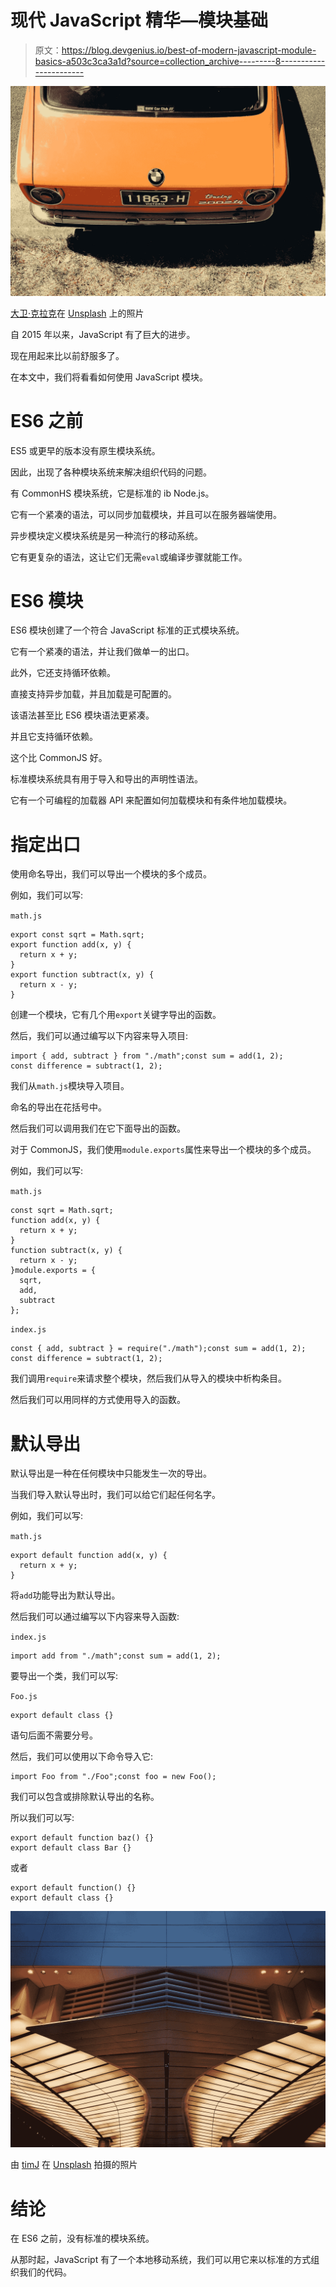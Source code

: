 # 现代 JavaScript 精华—模块基础

> 原文：<https://blog.devgenius.io/best-of-modern-javascript-module-basics-a503c3ca3a1d?source=collection_archive---------8----------------------->

![](img/b451d6640720bf36abaa154601a0d60f.png)

[大卫·克拉克](https://unsplash.com/@thethinblackframe?utm_source=medium&utm_medium=referral)在 [Unsplash](https://unsplash.com?utm_source=medium&utm_medium=referral) 上的照片

自 2015 年以来，JavaScript 有了巨大的进步。

现在用起来比以前舒服多了。

在本文中，我们将看看如何使用 JavaScript 模块。

# ES6 之前

ES5 或更早的版本没有原生模块系统。

因此，出现了各种模块系统来解决组织代码的问题。

有 CommonHS 模块系统，它是标准的 ib Node.js。

它有一个紧凑的语法，可以同步加载模块，并且可以在服务器端使用。

异步模块定义模块系统是另一种流行的移动系统。

它有更复杂的语法，这让它们无需`eval`或编译步骤就能工作。

# ES6 模块

ES6 模块创建了一个符合 JavaScript 标准的正式模块系统。

它有一个紧凑的语法，并让我们做单一的出口。

此外，它还支持循环依赖。

直接支持异步加载，并且加载是可配置的。

该语法甚至比 ES6 模块语法更紧凑。

并且它支持循环依赖。

这个比 CommonJS 好。

标准模块系统具有用于导入和导出的声明性语法。

它有一个可编程的加载器 API 来配置如何加载模块和有条件地加载模块。

# 指定出口

使用命名导出，我们可以导出一个模块的多个成员。

例如，我们可以写:

`math.js`

```
export const sqrt = Math.sqrt;
export function add(x, y) {
  return x + y;
}
export function subtract(x, y) {
  return x - y;
}
```

创建一个模块，它有几个用`export`关键字导出的函数。

然后，我们可以通过编写以下内容来导入项目:

```
import { add, subtract } from "./math";const sum = add(1, 2);
const difference = subtract(1, 2);
```

我们从`math.js`模块导入项目。

命名的导出在花括号中。

然后我们可以调用我们在它下面导出的函数。

对于 CommonJS，我们使用`module.exports`属性来导出一个模块的多个成员。

例如，我们可以写:

`math.js`

```
const sqrt = Math.sqrt;
function add(x, y) {
  return x + y;
}
function subtract(x, y) {
  return x - y;
}module.exports = {
  sqrt,
  add,
  subtract
};
```

`index.js`

```
const { add, subtract } = require("./math");const sum = add(1, 2);
const difference = subtract(1, 2);
```

我们调用`require`来请求整个模块，然后我们从导入的模块中析构条目。

然后我们可以用同样的方式使用导入的函数。

# 默认导出

默认导出是一种在任何模块中只能发生一次的导出。

当我们导入默认导出时，我们可以给它们起任何名字。

例如，我们可以写:

`math.js`

```
export default function add(x, y) {
  return x + y;
}
```

将`add`功能导出为默认导出。

然后我们可以通过编写以下内容来导入函数:

`index.js`

```
import add from "./math";const sum = add(1, 2);
```

要导出一个类，我们可以写:

`Foo.js`

```
export default class {}
```

语句后面不需要分号。

然后，我们可以使用以下命令导入它:

```
import Foo from "./Foo";const foo = new Foo();
```

我们可以包含或排除默认导出的名称。

所以我们可以写:

```
export default function baz() {}
export default class Bar {}
```

或者

```
export default function() {}
export default class {}
```

![](img/6faf2b8a46d166a38cc9dce42ab26b04.png)

由 [timJ](https://unsplash.com/@the_roaming_platypus?utm_source=medium&utm_medium=referral) 在 [Unsplash](https://unsplash.com?utm_source=medium&utm_medium=referral) 拍摄的照片

# 结论

在 ES6 之前，没有标准的模块系统。

从那时起，JavaScript 有了一个本地移动系统，我们可以用它来以标准的方式组织我们的代码。